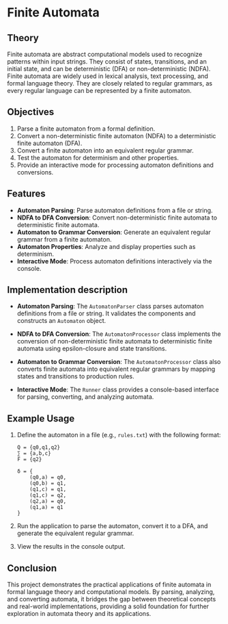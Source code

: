 # Finite Automata

## Theory

Finite automata are abstract computational models used to recognize patterns within input strings. They consist of
states, transitions, and an initial state, and can be deterministic (DFA) or non-deterministic (NDFA). Finite automata
are widely used in lexical analysis, text processing, and formal language theory. They are closely related to regular
grammars, as every regular language can be represented by a finite automaton.

## Objectives

1. Parse a finite automaton from a formal definition.
2. Convert a non-deterministic finite automaton (NDFA) to a deterministic finite automaton (DFA).
3. Convert a finite automaton into an equivalent regular grammar.
4. Test the automaton for determinism and other properties.
5. Provide an interactive mode for processing automaton definitions and conversions.

## Features

* **Automaton Parsing**: Parse automaton definitions from a file or string.
* **NDFA to DFA Conversion**: Convert non-deterministic finite automata to deterministic finite automata.
* **Automaton to Grammar Conversion**: Generate an equivalent regular grammar from a finite automaton.
* **Automaton Properties**: Analyze and display properties such as determinism.
* **Interactive Mode**: Process automaton definitions interactively via the console.

## Implementation description

* **Automaton Parsing**: The `AutomatonParser` class parses automaton definitions from a file or string. It validates
  the components and constructs an `Automaton` object.

* **NDFA to DFA Conversion**: The `AutomatonProcessor` class implements the conversion of non-deterministic finite
  automata to deterministic finite automata using epsilon-closure and state transitions.

* **Automaton to Grammar Conversion**: The `AutomatonProcessor` class also converts finite automata into equivalent
  regular grammars by mapping states and transitions to production rules.

* **Interactive Mode**: The `Runner` class provides a console-based interface for parsing, converting, and analyzing
  automata.

## Example Usage

1. Define the automaton in a file (e.g., `rules.txt`) with the following format:

   ```plaintext
   Q = {q0,q1,q2}
   ∑ = {a,b,c}
   F = {q2}

   δ = {
       (q0,a) = q0,
       (q0,b) = q1,
       (q1,c) = q1,
       (q1,c) = q2,
       (q2,a) = q0,
       (q1,a) = q1
   }
   ```

2. Run the application to parse the automaton, convert it to a DFA, and generate the equivalent regular grammar.

3. View the results in the console output.

## Conclusion

This project demonstrates the practical applications of finite automata in formal language theory and computational
models. By parsing, analyzing, and converting automata, it bridges the gap between theoretical concepts and real-world
implementations, providing a solid foundation for further exploration in automata theory and its applications.
